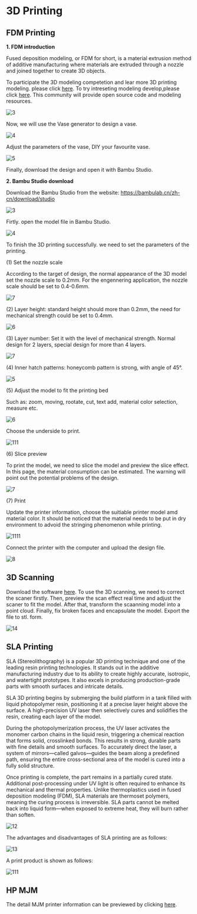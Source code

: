 # 3D Printing
## FDM Printing
**1. FDM introduction**

Fused deposition modeling, or FDM for short, is a material extrusion method of additive manufacturing where materials are extruded through a nozzle and joined together to create 3D objects. 

To participate the 3D modeling competetion and lear more 3D printing modeling. please click [here](https://www.makerworld.com/zh/contests/86?name=Mini+Casino#tab-Entries). To try intreseting modeling develop,please click [here](https://makerworld.com/zh/makerlab/parametricModelMaker?from=makerlab). This community will provide open source code and modeling resources.

![3](https://unncfab.oss-cn-hangzhou.aliyuncs.com/img/yanbing/%E5%B1%8F%E5%B9%95%E6%88%AA%E5%9B%BE%202025-04-08%20142614.png)

Now, we will use the Vase generator to design a vase. 

![4](https://unncfab.oss-cn-hangzhou.aliyuncs.com/img/yanbing/%E5%B1%8F%E5%B9%95%E6%88%AA%E5%9B%BE%202025-04-08%20144826.png)

Adjust the parameters of the vase, DIY your favourite vase.

![5](https://unncfab.oss-cn-hangzhou.aliyuncs.com/img/yanbing/%E5%B1%8F%E5%B9%95%E6%88%AA%E5%9B%BE%202025-04-08%20153916.png)

Finally, download the design and open it with Bambu Studio.

**2. Bambu Studio download**

Download the Bambu Studio from the website: https://bambulab.cn/zh-cn/download/studio

![3](https://unncfab.oss-cn-hangzhou.aliyuncs.com/img/yanbing/%E5%B1%8F%E5%B9%95%E6%88%AA%E5%9B%BE%202025-04-08%20143234.png)

Firtly. open the model file in Bambu Studio.

![4](https://unncfab.oss-cn-hangzhou.aliyuncs.com/img/yanbing/%E5%B1%8F%E5%B9%95%E6%88%AA%E5%9B%BE%202025-04-08%20170124.png)

To finish the 3D printing successfully. we need to set the parameters of the printing.

(1) Set the nozzle scale

According to the target of design, the normal appearance of the 3D model set the nozzle scale to 0.2mm. For the engennering application, the nozzle scale should be set to 0.4-0.6mm.

![7](https://unncfab.oss-cn-hangzhou.aliyuncs.com/img/yanbing/%E5%B1%8F%E5%B9%95%E6%88%AA%E5%9B%BE%202025-04-08%20171507.png)

(2) Layer height: standard height should more than 0.2mm, the need for mechanical strength could be set to 0.4mm.

![6](https://unncfab.oss-cn-hangzhou.aliyuncs.com/img/yanbing/%E5%B1%8F%E5%B9%95%E6%88%AA%E5%9B%BE%202025-04-08%20171426.png)

(3) Layer number: Set it with the level of mechanical strength. Normal design for 2 layers, special design for more than 4 layers.

![7](https://unncfab.oss-cn-hangzhou.aliyuncs.com/img/yanbing/%E5%B1%8F%E5%B9%95%E6%88%AA%E5%9B%BE%202025-04-08%20171652.png)

(4) Inner hatch patterns: honeycomb pattern is strong, with angle of 45°.

![5](https://unncfab.oss-cn-hangzhou.aliyuncs.com/img/yanbing/%E5%B1%8F%E5%B9%95%E6%88%AA%E5%9B%BE%202025-04-08%20171331.png)

(5) Adjust the model to fit the printing bed

Such as: zoom, moving, rootate, cut, text add, material color selection, measure etc.

![6](https://unncfab.oss-cn-hangzhou.aliyuncs.com/img/yanbing/%E5%B1%8F%E5%B9%95%E6%88%AA%E5%9B%BE%202025-04-08%20171907.png)

Choose the underside to print.

![111](https://unncfab.oss-cn-hangzhou.aliyuncs.com/img/yanbing/%E5%B1%8F%E5%B9%95%E6%88%AA%E5%9B%BE%202025-04-10%20140530.png)

(6) Slice preview

To print the model, we need to slice the model and preview the slice effect. In this page, the material consumption can be estimated. The warning will point out the potential problems of the design.

![7](https://unncfab.oss-cn-hangzhou.aliyuncs.com/img/yanbing/%E5%B1%8F%E5%B9%95%E6%88%AA%E5%9B%BE%202025-04-08%20173144.png)

(7) Print

Update the printer information, choose the suitiable printer model amd material color. It should be noticed that the material needs to be put in dry environment to advoid the stringing phenomenon while printing.

![1111](https://unncfab.oss-cn-hangzhou.aliyuncs.com/img/yanbing/%E5%B1%8F%E5%B9%95%E6%88%AA%E5%9B%BE%202025-04-10%20140744.png)

Connect the printer with the computer and upload the design file.

![8](https://unncfab.oss-cn-hangzhou.aliyuncs.com/img/yanbing/%E5%B1%8F%E5%B9%95%E6%88%AA%E5%9B%BE%202025-04-08%20173202.png)



## 3D Scanning

Download the software [here](https://www.shining3d.cn/xz). To use the 3D scanning, we need to correct the scaner firstly. Then, preview the scan effect real time and adjust the scaner to fit the model. After that, transform the scaanning model into a point cloud. Finally, fix broken faces and encapsulate the model. Export the file to stl. form.

![14](https://unncfab.oss-cn-hangzhou.aliyuncs.com/img/yanbing/%E5%BE%AE%E4%BF%A1%E5%9B%BE%E7%89%87_20250410174413.jpg)

## SLA Printing

SLA (Stereolithography) is a popular 3D printing technique and one of the leading resin printing technologies. It stands out in the additive manufacturing industry due to its ability to create highly accurate, isotropic, and watertight prototypes. It also excels in producing production-grade parts with smooth surfaces and intricate details. 

SLA 3D printing begins by submerging the build platform in a tank filled with liquid photopolymer resin, positioning it at a precise layer height above the surface. A high-precision UV laser then selectively cures and solidifies the resin, creating each layer of the model. 

During the photopolymerization process, the UV laser activates the monomer carbon chains in the liquid resin, triggering a chemical reaction that forms solid, crosslinked bonds. This results in strong, durable parts with fine details and smooth surfaces. To accurately direct the laser, a system of mirrors—called galvos—guides the beam along a predefined path, ensuring the entire cross-sectional area of the model is cured into a fully solid structure. 

Once printing is complete, the part remains in a partially cured state. Additional post-processing under UV light is often required to enhance its mechanical and thermal properties. Unlike thermoplastics used in fused deposition modeling (FDM), SLA materials are thermoset polymers, meaning the curing process is irreversible. SLA parts cannot be melted back into liquid form—when exposed to extreme heat, they will burn rather than soften. 

![12](https://unncfab.oss-cn-hangzhou.aliyuncs.com/img/yanbing/Illustration_Knowledge_Base_What_is_SLA_Schematic_printer__SLA_.jpg)

The advantages and disadvantages of SLA printing are as follows:

![13](https://unncfab.oss-cn-hangzhou.aliyuncs.com/img/yanbing/%E5%B1%8F%E5%B9%95%E6%88%AA%E5%9B%BE%202025-04-10%20163731.png)

A print product is shown as follows:

![111](https://unncfab.oss-cn-hangzhou.aliyuncs.com/img/yanbing/%E5%BE%AE%E4%BF%A1%E5%9B%BE%E7%89%87_20250417151029.jpg)

## HP MJM

The detail MJM printer information can be previewed by clicking [here](https://www.hp.com/cn-zh/printers/3d-printers/products/multi-jet-technology.html).


